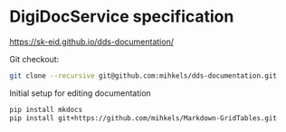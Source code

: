 # DigiDocService specification
https://sk-eid.github.io/dds-documentation/

Git checkout:

```bash
git clone --recursive git@github.com:mihkels/dds-documentation.git
```

Initial setup for editing documentation

```bash
pip install mkdocs
pip install git+https://github.com/mihkels/Markdown-GridTables.git
```
